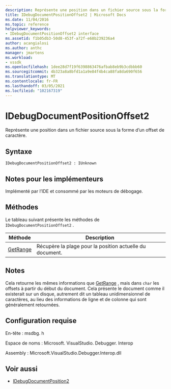 ```yaml
---
description: Représente une position dans un fichier source sous la forme d’un offset de caractère.
title: IDebugDocumentPositionOffset2 | Microsoft Docs
ms.date: 11/04/2016
ms.topic: reference
helpviewer_keywords:
- IDebugDocumentPositionOffset2 interface
ms.assetid: f1b05db3-50d8-453f-a72f-e68b239236a4
author: acangialosi
ms.author: anthc
manager: jmartens
ms.workload:
- vssdk
ms.openlocfilehash: 1dee28d7f19f6398863476afbab8eb9b3cdbbb60
ms.sourcegitcommit: 4b323a8a8bfd1a1a9e84f4b4ca88fa8da690f656
ms.translationtype: MT
ms.contentlocale: fr-FR
ms.lasthandoff: 03/05/2021
ms.locfileid: "102167319"
---
```

# <a name="idebugdocumentpositionoffset2"></a>IDebugDocumentPositionOffset2
Représente une position dans un fichier source sous la forme d’un offset de caractère.

## <a name="syntax"></a>Syntaxe

```
IDebugDocumentPositionOffset2 : IUnknown
```

## <a name="notes-for-implementers"></a>Notes pour les implémenteurs
 Implémenté par l’IDE et consommé par les moteurs de débogage.

## <a name="methods"></a>Méthodes
 Le tableau suivant présente les méthodes de `IDebugDocumentPositionOffset2` .

|Méthode|Description|
|------------|-----------------|
|[GetRange](../../../extensibility/debugger/reference/idebugdocumentpositionoffset2-getrange.md)|Récupère la plage pour la position actuelle du document.|

## <a name="remarks"></a>Notes
 Cela retourne les mêmes informations que [GetRange](../../../extensibility/debugger/reference/idebugdocumentposition2-getrange.md) , mais dans `char` les offsets à partir du début du document. Cela présente le document comme il existerait sur un disque, autrement dit un tableau unidimensionnel de caractères, au lieu des informations de ligne et de colonne qui sont généralement retournées.

## <a name="requirements"></a>Configuration requise
 En-tête : msdbg. h

 Espace de noms : Microsoft. VisualStudio. Debugger. Interop

 Assembly : Microsoft.VisualStudio.Debugger.Interop.dll

## <a name="see-also"></a>Voir aussi
- [IDebugDocumentPosition2](../../../extensibility/debugger/reference/idebugdocumentposition2.md)
